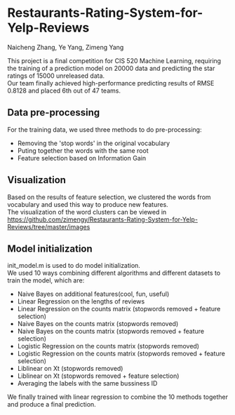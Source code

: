 Restaurants-Rating-System-for-Yelp-Reviews
==========================================

Naicheng Zhang, Ye Yang, Zimeng Yang

This project is a final competition for CIS 520 Machine Learning, requiring the training of a prediction model on 20000 data and predicting the star ratings of 15000 unreleased data. <br>
Our team finally achieved high-performance predicting results of RMSE 0.8128 and placed 6th out of 47 teams.

Data pre-processing
-------------------
For the training data, we used three methods to do pre-processing:
<ul>
<li> Removing the 'stop words' in the original vocabulary </li>
<li> Puting together the words with the same root </li>
<li> Feature selection based on Information Gain </li>
</ul>

Visualization
-------------
Based on the results of feature selection, we clustered the words from vocabulary and used this way to produce
new features.<br>
The visualization of the word clusters can be viewed in https://github.com/zimengy/Restaurants-Rating-System-for-Yelp-Reviews/tree/master/images

Model initialization
--------------------
init_model.m is used to do model initialization.<br>
We used 10 ways combining different algorithms and different datasets to train the model, which are:
<ul>
<li> Naive Bayes on additional features(cool, fun, useful) </li>
<li> Linear Regression on the lengths of reviews </li>
<li> Linear Regression on the counts matrix (stopwords removed + feature selection) </li>
<li> Naive Bayes on the counts matrix (stopwords removed) </li>
<li> Naive Bayes on the counts matrix (stopwords removed + feature selection) </li>
<li> Logistic Regression on the counts matrix (stopwords removed) </li>
<li> Logistic Regression on the counts matrix (stopwords removed + feature selection) </li>
<li> Liblinear on Xt (stopwords removed) </li>
<li> Liblinear on Xt (stopwords removed + feature selection) </li>
<li> Averaging the labels with the same bussiness ID </li>
</ul>
We finally trained with linear regression to combine the 10 methods together and produce a final prediction.


